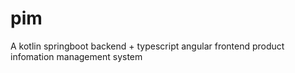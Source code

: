 # pim
A kotlin springboot backend + typescript angular frontend product infomation management system
